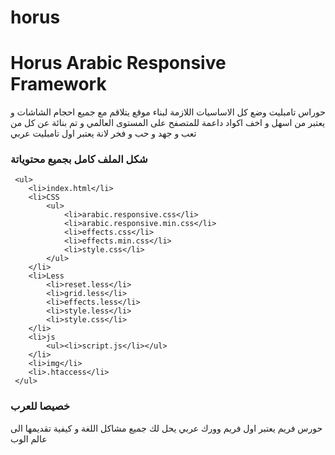 horus
=====

<h1>Horus Arabic  Responsive Framework</h1>

حوراس تامبليت وضع كل الاساسيات اللازمة لبناء موقع يتلاقم مع جميع احجام الشاشات و يعتبر من اسهل و اخف اكواد داعمة للمتصفح على المستوى العالمي و تم بنائة عن كل من تعب و جهد و حب و فخر لانة يعتبر اول تامبليت عربي

<h3>شكل الملف كامل بجميع محتوياتة</h3>

	 <ul>
	 	<li>index.html</li>
	 	<li>CSS
	 		<ul>
	 			<li>arabic.responsive.css</li>
	 			<li>arabic.responsive.min.css</li>
	 			<li>effects.css</li>
	 			<li>effects.min.css</li>
	 			<li>style.css</li>
	 		</ul>
	 	</li>
	 	<li>Less
	 		<li>reset.less</li>
	 		<li>grid.less</li>
	 		<li>effects.less</li>
	 		<li>style.less</li>
	 		<li>style.css</li>
	 	</li>
	 	<li>js
	 		<ul><li>script.js</li></ul>
	 	</li>
	 	<li>img</li>
	 	<li>.htaccess</li>
	 </ul>
				

<h3>خصيصا للعرب</h3>

حورس فريم يعتبر اول فريم وورك عربي يحل لك جميع مشاكل اللغة و كيفية تقديمها الى عالم الوب




